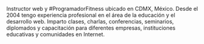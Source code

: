 Instructor web y #ProgramadorFitness ubicado en CDMX, México. Desde el 2004 tengo experiencia profesional en el área de la educación y el desarrollo web.
Imparto clases, charlas, conferencias, seminarios, diplomados y capacitación para diferentes empresas, instituciones educativas y comunidades en Internet.
